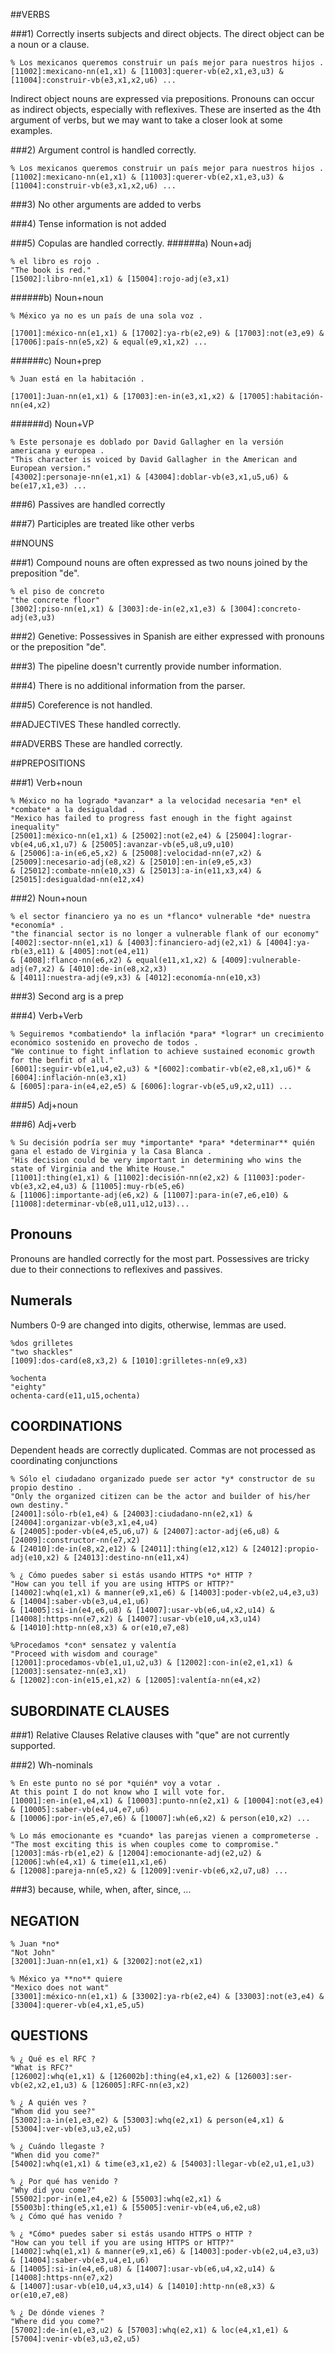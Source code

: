 ##VERBS

###1) Correctly inserts subjects and  direct objects. The direct object can be a noun or a clause.

```
% Los mexicanos queremos construir un país mejor para nuestros hijos . 
[11002]:mexicano-nn(e1,x1) & [11003]:querer-vb(e2,x1,e3,u3) & [11004]:construir-vb(e3,x1,x2,u6) ...
```

Indirect object nouns are expressed via prepositions. Pronouns can occur as indirect objects, especially with reflexives. These are inserted as the 4th argument of verbs, but we may want to take a closer look at some examples.


###2) Argument control is handled correctly.

```
% Los mexicanos queremos construir un país mejor para nuestros hijos . 
[11002]:mexicano-nn(e1,x1) & [11003]:querer-vb(e2,x1,e3,u3) & [11004]:construir-vb(e3,x1,x2,u6) ...
```

###3) No other arguments are added to verbs

###4) Tense information is not added

###5) Copulas are handled correctly.
######a) Noun+adj

```
% el libro es rojo .
"The book is red."
[15002]:libro-nn(e1,x1) & [15004]:rojo-adj(e3,x1)
```

######b) Noun+noun

```
% México ya no es un país de una sola voz .

[17001]:méxico-nn(e1,x1) & [17002]:ya-rb(e2,e9) & [17003]:not(e3,e9) & [17006]:país-nn(e5,x2) & equal(e9,x1,x2) ...
```

######c) Noun+prep

```
% Juan está en la habitación .

[17001]:Juan-nn(e1,x1) & [17003]:en-in(e3,x1,x2) & [17005]:habitación-nn(e4,x2)
```

######d) Noun+VP

```
% Este personaje es doblado por David Gallagher en la versión americana y europea .
"This character is voiced by David Gallagher in the American and European version."
[43002]:personaje-nn(e1,x1) & [43004]:doblar-vb(e3,x1,u5,u6) & be(e17,x1,e3) ...
```

###6) Passives are handled correctly

###7) Participles are treated like other verbs


##NOUNS

###1) Compound nouns are often expressed as two nouns joined by the preposition "de".

```
% el piso de concreto 
"the concrete floor"
[3002]:piso-nn(e1,x1) & [3003]:de-in(e2,x1,e3) & [3004]:concreto-adj(e3,u3)
```

###2) Genetive: Possessives in Spanish are either expressed with pronouns or the preposition "de".

###3) The pipeline doesn't currently provide number information.

###4) There is no additional information from the parser.

###5) Coreference is not handled.

##ADJECTIVES
These handled correctly.

##ADVERBS
These are handled correctly.

##PREPOSITIONS

###1) Verb+noun

```
% México no ha logrado *avanzar* a la velocidad necesaria *en* el *combate* a la desigualdad .
"Mexico has failed to progress fast enough in the fight against inequality"
[25001]:méxico-nn(e1,x1) & [25002]:not(e2,e4) & [25004]:lograr-vb(e4,u6,x1,u7) & [25005]:avanzar-vb(e5,u8,u9,u10) 
& [25006]:a-in(e6,e5,x2) & [25008]:velocidad-nn(e7,x2) & [25009]:necesario-adj(e8,x2) & [25010]:en-in(e9,e5,x3) 
& [25012]:combate-nn(e10,x3) & [25013]:a-in(e11,x3,x4) & [25015]:desigualdad-nn(e12,x4)
```

###2) Noun+noun

```
% el sector financiero ya no es un *flanco* vulnerable *de* nuestra *economía* .
"the financial sector is no longer a vulnerable flank of our economy"
[4002]:sector-nn(e1,x1) & [4003]:financiero-adj(e2,x1) & [4004]:ya-rb(e3,e11) & [4005]:not(e4,e11) 
& [4008]:flanco-nn(e6,x2) & equal(e11,x1,x2) & [4009]:vulnerable-adj(e7,x2) & [4010]:de-in(e8,x2,x3) 
& [4011]:nuestra-adj(e9,x3) & [4012]:economía-nn(e10,x3)
```

###3) Second arg is a prep

###4) Verb+Verb

```
% Seguiremos *combatiendo* la inflación *para* *lograr* un crecimiento económico sostenido en provecho de todos .
"We continue to fight inflation to achieve sustained economic growth for the benfit of all."
[6001]:seguir-vb(e1,u4,e2,u3) & *[6002]:combatir-vb(e2,e8,x1,u6)* & [6004]:inflación-nn(e3,x1) 
& [6005]:para-in(e4,e2,e5) & [6006]:lograr-vb(e5,u9,x2,u11) ...
```

###5) Adj+noun

###6) Adj+verb
```
% Su decisión podría ser muy *importante* *para* *determinar** quién gana el estado de Virginia y la Casa Blanca .
"His decision could be very important in determining who wins the state of Virginia and the White House."
[11001]:thing(e1,x1) & [11002]:decisión-nn(e2,x2) & [11003]:poder-vb(e3,x2,e4,u3) & [11005]:muy-rb(e5,e6) 
& [11006]:importante-adj(e6,x2) & [11007]:para-in(e7,e6,e10) & [11008]:determinar-vb(e8,u11,u12,u13)... 
```
## Pronouns
Pronouns are handled correctly for the most part. Possessives are tricky due to their connections to reflexives and passives.

## Numerals
Numbers 0-9 are changed into digits, otherwise, lemmas are used.

```
%dos grilletes
"two shackles"
[1009]:dos-card(e8,x3,2) & [1010]:grilletes-nn(e9,x3)

%ochenta
"eighty"
ochenta-card(e11,u15,ochenta)
```

## COORDINATIONS
Dependent heads are correctly duplicated. Commas are not processed as coordinating conjunctions

```
% Sólo el ciudadano organizado puede ser actor *y* constructor de su propio destino .
"Only the organized citizen can be the actor and builder of his/her own destiny."
[24001]:sólo-rb(e1,e4) & [24003]:ciudadano-nn(e2,x1) & [24004]:organizar-vb(e3,x1,e4,u4) 
& [24005]:poder-vb(e4,e5,u6,u7) & [24007]:actor-adj(e6,u8) & [24009]:constructor-nn(e7,x2)
& [24010]:de-in(e8,x2,e12) & [24011]:thing(e12,x12) & [24012]:propio-adj(e10,x2) & [24013]:destino-nn(e11,x4)

% ¿ Cómo puedes saber si estás usando HTTPS *o* HTTP ?
"How can you tell if you are using HTTPS or HTTP?"
[14002]:whq(e1,x1) & manner(e9,x1,e6) & [14003]:poder-vb(e2,u4,e3,u3) & [14004]:saber-vb(e3,u4,e1,u6) 
& [14005]:si-in(e4,e6,u8) & [14007]:usar-vb(e6,u4,x2,u14) & [14008]:https-nn(e7,x2) & [14007]:usar-vb(e10,u4,x3,u14) 
& [14010]:http-nn(e8,x3) & or(e10,e7,e8)

%Procedamos *con* sensatez y valentía 
"Proceed with wisdom and courage"
[12001]:procedamos-vb(e1,u1,u2,u3) & [12002]:con-in(e2,e1,x1) & [12003]:sensatez-nn(e3,x1) 
& [12002]:con-in(e15,e1,x2) & [12005]:valentía-nn(e4,x2)
```

## SUBORDINATE CLAUSES

###1) Relative Clauses
Relative clauses with "que" are not currently supported.

###2) Wh-nominals

```
% En este punto no sé por *quién* voy a votar .
At this point I do not know who I will vote for.
[10001]:en-in(e1,e4,x1) & [10003]:punto-nn(e2,x1) & [10004]:not(e3,e4) & [10005]:saber-vb(e4,u4,e7,u6) 
& [10006]:por-in(e5,e7,e6) & [10007]:wh(e6,x2) & person(e10,x2) ...

% Lo más emocionante es *cuando* las parejas vienen a comprometerse .
"The most exciting this is when couples come to compromise."
[12003]:más-rb(e1,e2) & [12004]:emocionante-adj(e2,u2) & [12006]:wh(e4,x1) & time(e11,x1,e6) 
& [12008]:pareja-nn(e5,x2) & [12009]:venir-vb(e6,x2,u7,u8) ...
```

###3) because, while, when, after, since, ...

## NEGATION

```
% Juan *no*
"Not John"
[32001]:Juan-nn(e1,x1) & [32002]:not(e2,x1)

% México ya **no** quiere 
"Mexico does not want"
[33001]:méxico-nn(e1,x1) & [33002]:ya-rb(e2,e4) & [33003]:not(e3,e4) & [33004]:querer-vb(e4,x1,e5,u5) 
```

## QUESTIONS

```
% ¿ Qué es el RFC ?
"What is RFC?"
[126002]:whq(e1,x1) & [126002b]:thing(e4,x1,e2) & [126003]:ser-vb(e2,x2,e1,u3) & [126005]:RFC-nn(e3,x2)

% ¿ A quién ves ?
"Whom did you see?"
[53002]:a-in(e1,e3,e2) & [53003]:whq(e2,x1) & person(e4,x1) & [53004]:ver-vb(e3,u3,e2,u5)

% ¿ Cuándo llegaste ?
"When did you come?"
[54002]:whq(e1,x1) & time(e3,x1,e2) & [54003]:llegar-vb(e2,u1,e1,u3)

% ¿ Por qué has venido ?
"Why did you come?"
[55002]:por-in(e1,e4,e2) & [55003]:whq(e2,x1) & [55003b]:thing(e5,x1,e1) & [55005]:venir-vb(e4,u6,e2,u8)
% ¿ Cómo qué has venido ?

% ¿ *Cómo* puedes saber si estás usando HTTPS o HTTP ?
"How can you tell if you are using HTTPS or HTTP?"
[14002]:whq(e1,x1) & manner(e9,x1,e6) & [14003]:poder-vb(e2,u4,e3,u3) & [14004]:saber-vb(e3,u4,e1,u6) 
& [14005]:si-in(e4,e6,u8) & [14007]:usar-vb(e6,u4,x2,u14) & [14008]:https-nn(e7,x2) 
& [14007]:usar-vb(e10,u4,x3,u14) & [14010]:http-nn(e8,x3) & or(e10,e7,e8)

% ¿ De dónde vienes ?
"Where did you come?"
[57002]:de-in(e1,e3,u2) & [57003]:whq(e2,x1) & loc(e4,x1,e1) & [57004]:venir-vb(e3,u3,e2,u5)

```


